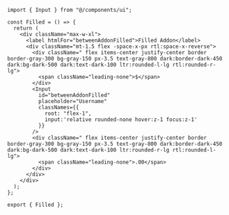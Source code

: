 ﻿```tsx
import { Input } from "@/components/ui";

const Filled = () => {
  return (
    <div className="max-w-xl">
      <label htmlFor="betweenAddonFilled">Filled Addon</label>
      <div className="mt-1.5 flex -space-x-px rtl:space-x-reverse">
        <div className=" flex items-center justify-center border border-gray-300 bg-gray-150 px-3.5 text-gray-800 dark:border-dark-450 dark:bg-dark-500 dark:text-dark-100 ltr:rounded-l-lg rtl:rounded-r-lg">
          <span className="leading-none">$</span>
        </div>
        <Input
          id="betweenAddonFilled"
          placeholder="Username"
          classNames={{
            root: "flex-1",
            input:'relative rounded-none hover:z-1 focus:z-1'
          }}
        />
        <div className=" flex items-center justify-center border border-gray-300 bg-gray-150 px-3.5 text-gray-800 dark:border-dark-450 dark:bg-dark-500 dark:text-dark-100 ltr:rounded-r-lg rtl:rounded-l-lg">
          <span className="leading-none">.00</span>
        </div>
      </div>
    </div>
  );
};

export { Filled };

```
